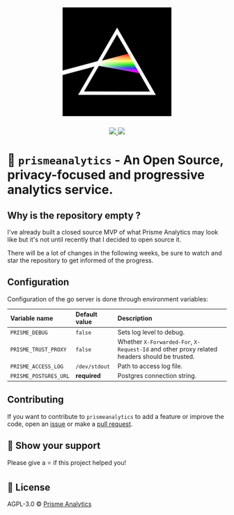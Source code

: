 <h1 align="center">
    <img height="250" src="./.github/images/logo.jpg">
</h1>

<p align="center">
    <a href="https://goreportcard.com/report/github.com/prismelabs/analytics">
        <img src="https://goreportcard.com/badge/github.com/prismelabs/analytics">
    </a>
    <a href="https://github.com/prismelabs/analytics/raw/master/LICENSE">
        <img src="https://img.shields.io/github/license/prismelabs/analytics">
    </a>
</p>

# :gem: `prismeanalytics` - An Open Source, privacy-focused and progressive analytics service.

## Why is the repository empty ?

I've already built a closed source MVP of what Prisme Analytics may look like but
it's not until recently that I decided to open source it.

There will be a lot of changes in the following weeks, be sure to watch and star
the repository to get informed of the progress.

## Configuration

Configuration of the go server is done through environment variables:

| Variable name | Default value | Description |
|:------------- | :------------ | :---------- |
| `PRISME_DEBUG`| `false`       | Sets log level to debug. |
| `PRISME_TRUST_PROXY`| `false` | Whether `X-Forwarded-For`, `X-Request-Id` and other proxy related headers should be trusted. |
| `PRISME_ACCESS_LOG`| `/dev/stdout` | Path to access log file. |
| `PRISME_POSTGRES_URL`| **required** | Postgres connection string. |

## Contributing

If you want to contribute to `prismeanalytics` to add a feature or improve the
code, open an [issue](https://github.com/prismelabs/analytics/issues)
or make a [pull request](https://github.com/prismelabs/analytics/pulls).

## :stars: Show your support

Please give a :star: if this project helped you!

## :scroll: License

AGPL-3.0 © [Prisme Analytics](https://www.prismeanalytics.com/)
